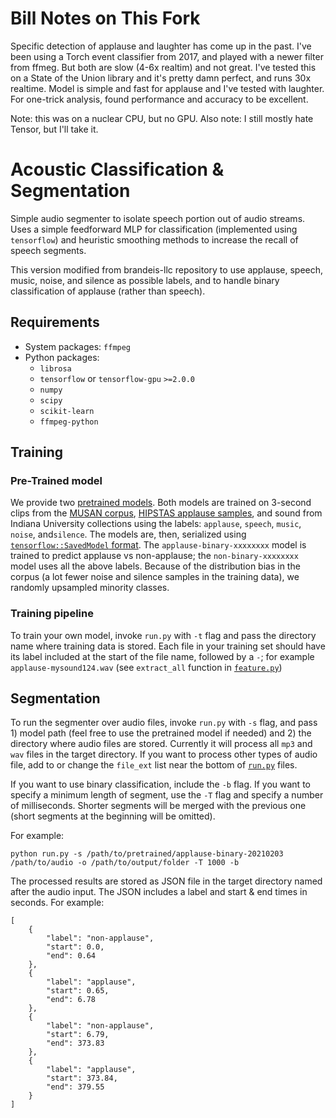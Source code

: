 # Bill Notes on This Fork
Specific detection of applause and laughter has come up in the past. I've been using a Torch event classifier from 2017, and played with a newer filter from ffmeg. But both are slow (4-6x realtim) and not great. I've tested this on a State of the Union library and it's pretty damn perfect, and runs 30x realtime. Model is simple and fast for applause and I've tested with laughter. For one-trick analysis, found performance and accuracy to be excellent.

Note: this was on a nuclear CPU, but no GPU. Also note: I still mostly hate Tensor, but I'll take it.

# Acoustic Classification & Segmentation 

Simple audio segmenter to isolate speech portion out of audio streams. Uses a simple feedforward MLP for classification (implemented using `tensorflow`) and heuristic smoothing methods to increase the recall of speech segments. 

This version modified from brandeis-llc repository to use applause, speech, music, noise, and silence as possible labels, and to handle binary classification of applause (rather than speech). 

## Requirements 

* System packages: `ffmpeg`
* Python packages: 
  * `librosa`
  * `tensorflow` or `tensorflow-gpu` `>=2.0.0`
  * `numpy`
  * `scipy`
  * `scikit-learn`
  * `ffmpeg-python`

## Training 

### Pre-Trained model 

We provide two [pretrained models](pretrained/). Both models are trained on 3-second clips from the [MUSAN corpus](https://www.openslr.org/17/), [HIPSTAS applause samples](https://github.com/hipstas/applause-classifier), and sound from Indiana University collections using the labels: `applause`, `speech`, `music`, `noise`, and`silence`. The models are, then, serialized using [`tensorflow::SavedModel` format](https://www.tensorflow.org/guide/keras/save_and_serialize#export_to_savedmodel). The `applause-binary-xxxxxxxx` model is trained to predict applause vs non-applause; the `non-binary-xxxxxxxx` model uses all the above labels. Because of the distribution bias in the corpus (a lot fewer noise and silence samples in the training data), we randomly upsampled minority classes.

### Training pipeline

To train your own model, invoke `run.py` with `-t` flag and pass the directory name where training data is stored. Each file in your training set should have its label included at the start of the file name, followed by a `-`; for example `applause-mysound124.wav` (see `extract_all` function in [`feature.py`](feature.py))

## Segmentation

To run the segmenter over audio files, invoke `run.py` with `-s` flag, and pass 1) model path (feel free to use the pretrained model if needed) and 2) the directory where audio files are stored. Currently it will process all `mp3` and `wav` files in the target directory. If you want to process other types of audio file, add to or change the `file_ext` list near the bottom of [`run.py`](run.py) files. 

If you want to use binary classification, include the `-b` flag. 
If you want to specify a minimum length of segment, use the `-T` flag and specify a number of milliseconds. Shorter segments will be merged with the previous one (short segments at the beginning will be omitted).

For example:
```
python run.py -s /path/to/pretrained/applause-binary-20210203 /path/to/audio -o /path/to/output/folder -T 1000 -b
```

The processed results are stored as JSON file in the target directory named after the audio input. The JSON includes a label and start & end times in seconds. For example:

```
[
    {
        "label": "non-applause",
        "start": 0.0,
        "end": 0.64
    },
    {
        "label": "applause",
        "start": 0.65,
        "end": 6.78
    },
    {
        "label": "non-applause",
        "start": 6.79,
        "end": 373.83
    },
    {
        "label": "applause",
        "start": 373.84,
        "end": 379.55
    }
]
```
